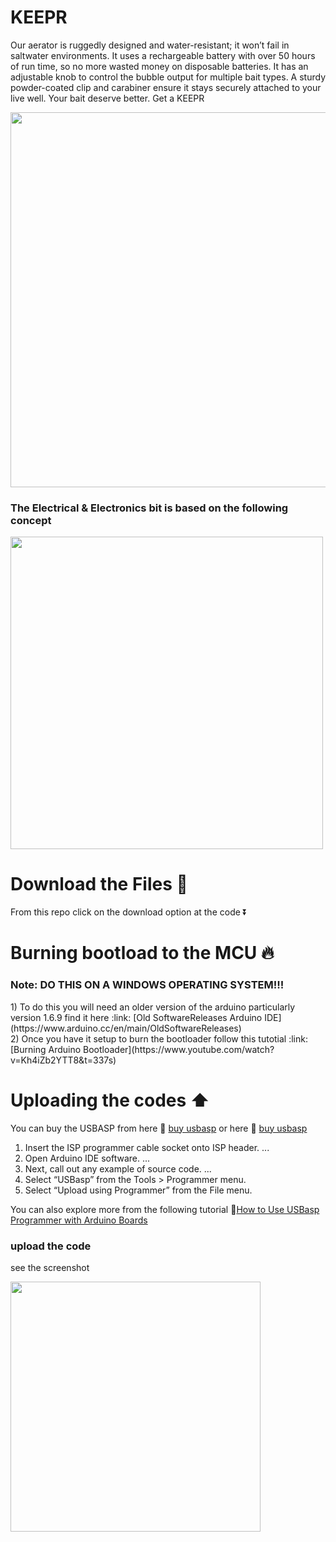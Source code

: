 # KEEPR 
Our aerator is ruggedly designed and water-resistant; it won’t fail in saltwater environments. It uses a rechargeable battery with over 50 hours of run time, so no more wasted money on disposable batteries. It has an adjustable knob to control the bubble output for multiple bait types. A sturdy powder-coated clip and carabiner ensure it stays securely attached to your live well. Your bait deserve better. Get a KEEPR <br/>

<img src="https://user-images.githubusercontent.com/20322653/131038855-165b2f80-f3a9-4532-8de5-c347c2d8df79.png" height ="600">  <br/>

### The Electrical & Electronics bit is based on the following concept 

<img src="https://user-images.githubusercontent.com/20322653/130405644-a1ec6fec-719f-494f-aee2-52f1990e88a4.png" height ="500">  <br/>

# Download the Files :arrow_down_small:
From this repo click on the download option at the code :arrow_double_down: 

# Burning bootload to the MCU :fire:
  <h3> Note: 
 DO THIS ON A WINDOWS OPERATING SYSTEM!!!
  </h3>
1) To do this you will need an older version of the arduino particularly version 1.6.9 find it here :link: [Old SoftwareReleases Arduino IDE](https://www.arduino.cc/en/main/OldSoftwareReleases) <br/>
2) Once you have it setup to burn the bootloader follow this tutotial :link: [Burning Arduino Bootloader](https://www.youtube.com/watch?v=Kh4iZb2YTT8&t=337s) 
 <br/>

# Uploading the codes  :arrow_up:

You can buy the USBASP from here :link: [buy usbasp](https://aliexpress.ru/af/USBASP-USBISP-AVR-Programmer-USB.html?catId=0&d=y&aff_platform=portals-tool&initiative_id=SB_20201020044645&origin=n&sk=_9JHld5&aff_trace_key=4b1704d992da43b586041dfb7cd31d7e-1606574782769-00350-_9JHld5&SearchText=USBASP%2BUSBISP%2BAVR%2BProgrammer%2BUSB&terminal_id=351d58321dfa473cb106b58978d7c19c)
or here 
 :link: [buy usbasp](https://aliexpress.ru/item/32649685244.html?spm=a2g0o.productlist.0.0.22e26eaf2mIeLt&algo_pvid=b6506204-320d-4244-9d76-c7a1c32c5ee5&algo_expid=b6506204-320d-4244-9d76-c7a1c32c5ee5-16&btsid=0b8b036a16065747853274219e2939&ws_ab_test=searchweb0_0,searchweb201602_,searchweb201603_)

1) Insert the ISP programmer cable socket onto ISP header. ...
2) Open Arduino IDE software. ...
3) Next, call out any example of source code. ...
4) Select “USBasp” from the Tools > Programmer menu.
5) Select “Upload using Programmer” from the File menu.

You can also explore more from the following tutorial :link:[How to Use USBasp Programmer with Arduino Boards](https://www.youtube.com/watch?v=ToKerwRR-70)

<h3> upload the code </h3> see the screenshot

<img src="https://github.com/skndungu/stethoscope_sterilizer_ctrl-firmware/blob/main/sterilizer_img/load_code.png" height="400"></img> 





